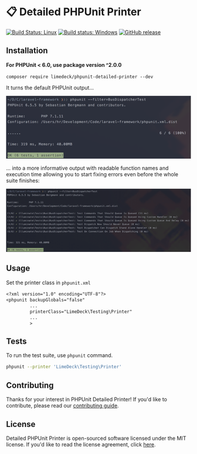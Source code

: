 # 📋 Detailed PHPUnit Printer

[![Build Status: Linux](https://travis-ci.org/LimeDeck/phpunit-detailed-printer.svg?branch=master)](https://travis-ci.org/LimeDeck/phpunit-detailed-printer)
[![Build status: Windows](https://ci.appveyor.com/api/projects/status/656nmj6oxbnq4sri/branch/master?svg=true)](https://ci.appveyor.com/project/HRcc/phpunit-detailed-printer/branch/master)
[![GitHub release](https://img.shields.io/github/release/LimeDeck/phpunit-detailed-printer.svg)](https://github.com/limedeck/phpunit-detailed-printer)

## Installation

**For PHPUnit < 6.0, use package version ^2.0.0**

`composer require limedeck/phpunit-detailed-printer --dev`

It turns the default PHPUnit output...

![default-printer](./screenshots/phpunit-default.png "Default PHPUnit output.")

... into a more informative output with readable function names and execution time allowing you to start fixing errors even before the whole suite finishes:

![detailed-printer](./screenshots/phpunit-pretty.png "PHPUnit output with this printer.")

## Usage

Set the printer class in `phpunit.xml`

```
<?xml version="1.0" encoding="UTF-8"?>
<phpunit backupGlobals="false"
         ...
         printerClass="LimeDeck\Testing\Printer"
         ...
         >
```

## Tests
To run the test suite, use `phpunit` command.

```bash
phpunit --printer 'LimeDeck\Testing\Printer'
```

## Contributing
Thanks for your interest in PHPUnit Detailed Printer! If you'd like to contribute, please read our [contributing guide](CONTRIBUTING.md).

## License

Detailed PHPUnit Printer is open-sourced software licensed under the MIT license. If you'd like to read the license agreement, click [here](LICENSE).
